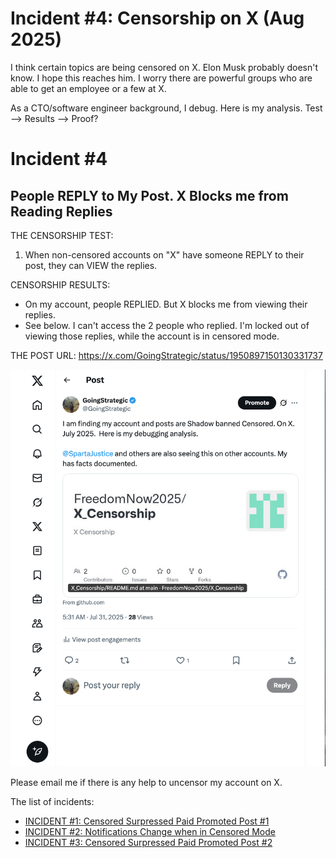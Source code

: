 # Incident #4: Censorship on X   (Aug 2025)

I think certain topics are being censored on X.  Elon Musk probably doesn't know. I hope this reaches him. I worry there are powerful groups who are able to get an employee or a few at X.

As a CTO/software engineer background, I debug. Here is my analysis. Test --> Results --> Proof?

# Incident #4
## People REPLY to My Post. X Blocks me from Reading Replies

THE CENSORSHIP TEST:
1) When non-censored accounts on "X" have someone REPLY to their post, they can VIEW the replies.

CENSORSHIP RESULTS:

* On my account, people REPLIED. But X blocks me from viewing their replies.
* See below. I can't access the 2 people who replied. I'm locked out of viewing those replies, while the account is in censored mode.



THE POST URL: https://x.com/GoingStrategic/status/1950897150130331737

![The Post](https://github.com/FreedomNow2025/X_Censorship/blob/main/other/Incident_4_Censorship.png)

Please email me if there is any help to uncensor my account on X.


The list of incidents:
* [INCIDENT #1: Censored Surpressed Paid Promoted Post #1](https://github.com/FreedomNow2025/X_Censorship/blob/main/Incident_1.md)
* [INCIDENT #2: Notifications Change when in Censored Mode](https://github.com/FreedomNow2025/X_Censorship/blob/main/Incident_2.md)
* [INCIDENT #3: Censored Surpressed Paid Promoted Post #2](https://github.com/FreedomNow2025/X_Censorship/blob/main/Incident_3.md)

